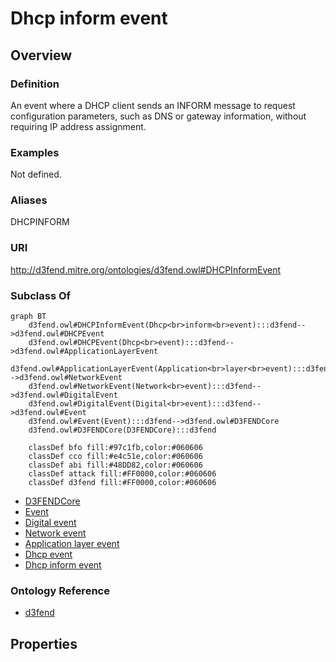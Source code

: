 # Dhcp inform event

## Overview

### Definition
An event where a DHCP client sends an INFORM message to request configuration parameters, such as DNS or gateway information, without requiring IP address assignment.

### Examples
Not defined.

### Aliases
DHCPINFORM

### URI
http://d3fend.mitre.org/ontologies/d3fend.owl#DHCPInformEvent

### Subclass Of
```mermaid
graph BT
    d3fend.owl#DHCPInformEvent(Dhcp<br>inform<br>event):::d3fend-->d3fend.owl#DHCPEvent
    d3fend.owl#DHCPEvent(Dhcp<br>event):::d3fend-->d3fend.owl#ApplicationLayerEvent
    d3fend.owl#ApplicationLayerEvent(Application<br>layer<br>event):::d3fend-->d3fend.owl#NetworkEvent
    d3fend.owl#NetworkEvent(Network<br>event):::d3fend-->d3fend.owl#DigitalEvent
    d3fend.owl#DigitalEvent(Digital<br>event):::d3fend-->d3fend.owl#Event
    d3fend.owl#Event(Event):::d3fend-->d3fend.owl#D3FENDCore
    d3fend.owl#D3FENDCore(D3FENDCore):::d3fend
    
    classDef bfo fill:#97c1fb,color:#060606
    classDef cco fill:#e4c51e,color:#060606
    classDef abi fill:#48DD82,color:#060606
    classDef attack fill:#FF0000,color:#060606
    classDef d3fend fill:#FF0000,color:#060606
```

- [D3FENDCore](/docs/ontology/reference/model/D3FENDCore/D3FENDCore.md)
- [Event](/docs/ontology/reference/model/D3FENDCore/Event/Event.md)
- [Digital event](/docs/ontology/reference/model/D3FENDCore/Event/Digital%20event/Digital%20event.md)
- [Network event](/docs/ontology/reference/model/D3FENDCore/Event/Digital%20event/Network%20event/Network%20event.md)
- [Application layer event](/docs/ontology/reference/model/D3FENDCore/Event/Digital%20event/Network%20event/Application%20layer%20event/Application%20layer%20event.md)
- [Dhcp event](/docs/ontology/reference/model/D3FENDCore/Event/Digital%20event/Network%20event/Application%20layer%20event/Dhcp%20event/Dhcp%20event.md)
- [Dhcp inform event](/docs/ontology/reference/model/D3FENDCore/Event/Digital%20event/Network%20event/Application%20layer%20event/Dhcp%20event/Dhcp%20inform%20event/Dhcp%20inform%20event.md)


### Ontology Reference
- [d3fend](http://d3fend.mitre.org/ontologies/d3fend.owl#)

## Properties
